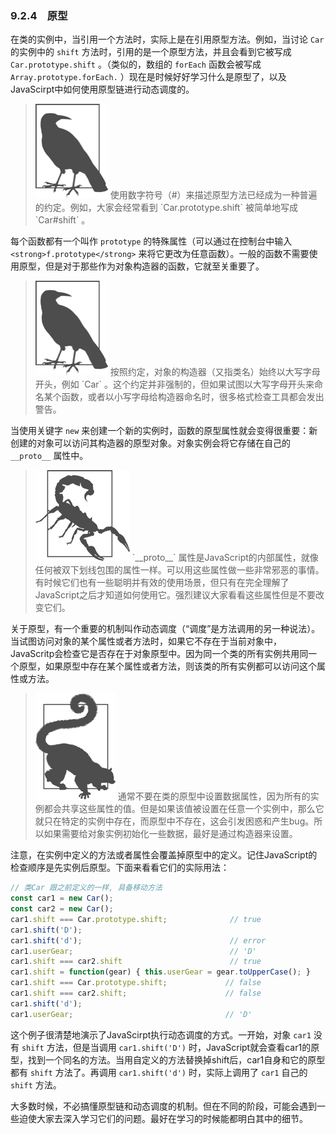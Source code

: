 ### 9.2.4　原型

在类的实例中，当引用一个方法时，实际上是在引用原型方法。例如，当讨论 `Car` 的实例中的 `shift` 方法时，引用的是一个原型方法，并且会看到它被写成 `Car.prototype.shift` 。（类似的，数组的 `forEach` 函数会被写成 `Array.prototype.forEach.` ）现在是时候好好学习什么是原型了，以及JavaScirpt中如何使用原型链进行动态调度的。

> <img class="my_markdown" src="../images/2.png" style="width:116px;  height: 151px; " width="10%"/>
> 使用数字符号（#）来描述原型方法已经成为一种普遍的约定。例如，大家会经常看到 `Car.prototype.shift` 被简单地写成 `Car#shift` 。

每个函数都有一个叫作 `prototype` 的特殊属性（可以通过在控制台中输入 `<strong>f.prototype</strong>` 来将它更改为任意函数）。一般的函数不需要使用原型，但是对于那些作为对象构造器的函数，它就至关重要了。

> <img class="my_markdown" src="../images/2.png" style="width:116px;  height: 151px; " width="10%"/>
> 按照约定，对象的构造器（又指类名）始终以大写字母开头，例如 `Car` 。这个约定并非强制的，但如果试图以大写字母开头来命名某个函数，或者以小写字母给构造器命名时，很多格式检查工具都会发出警告。

当使用关键字 `new` 来创建一个新的实例时，函数的原型属性就会变得很重要：新创建的对象可以访问其构造器的原型对象。对象实例会将它存储在自己的 `__proto__` 属性中。

> <img class="my_markdown" src="../images/3.png" style="width:151px;  height: 145px; " width="10%"/>
> `__proto__` 属性是JavaScript的内部属性，就像任何被双下划线包围的属性一样。可以用这些属性做一些非常邪恶的事情。有时候它们也有一些聪明并有效的使用场景，但只有在完全理解了JavaScript之后才知道如何使用它。强烈建议大家看看这些属性但是不要改变它们。

关于原型，有一个重要的机制叫作动态调度（“调度”是方法调用的另一种说法）。当试图访问对象的某个属性或者方法时，如果它不存在于当前对象中，JavaScritp会检查它是否存在于对象原型中。因为同一个类的所有实例共用同一个原型，如果原型中存在某个属性或者方法，则该类的所有实例都可以访问这个属性或方法。

> <img class="my_markdown" src="../images/1.png" style="width:128px;  height: 170px; " width="10%"/>
> 通常不要在类的原型中设置数据属性，因为所有的实例都会共享这些属性的值。但是如果该值被设置在任意一个实例中，那么它就只在特定的实例中存在，而原型中不存在，这会引发困惑和产生bug。所以如果需要给对象实例初始化一些数据，最好是通过构造器来设置。

注意，在实例中定义的方法或者属性会覆盖掉原型中的定义。记住JavaScript的检查顺序是先实例后原型。下面来看看它们的实际用法：

```javascript
// 类Car 跟之前定义的一样, 具备移动方法
const car1 = new Car();
const car2 = new Car();
car1.shift === Car.prototype.shift;              // true
car1.shift('D');
car1.shift('d');                                 // error
car1.userGear;                                   // 'D'
car1.shift === car2.shift                        // true
car1.shift = function(gear) { this.userGear = gear.toUpperCase(); }
car1.shift === Car.prototype.shift;             // false
car1.shift === car2.shift;                      // false
car1.shift('d');
car1.userGear;                                  // 'D' 
```

这个例子很清楚地演示了JavaScirpt执行动态调度的方式。一开始，对象 `car1` 没有 `shift` 方法，但是当调用 `car1.shift('D')` 时，JavaScript就会查看car1的原型，找到一个同名的方法。当用自定义的方法替换掉shift后，car1自身和它的原型都有 `shift` 方法了。再调用 `car1.shift('d')` 时，实际上调用了 `car1` 自己的 `shift` 方法。

大多数时候，不必搞懂原型链和动态调度的机制。但在不同的阶段，可能会遇到一些迫使大家去深入学习它们的问题。最好在学习的时候能都明白其中的细节。

